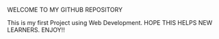 WELCOME TO MY GITHUB REPOSITORY

This is my first Project using Web Development.
HOPE THIS HELPS NEW LEARNERS.
ENJOY!!
